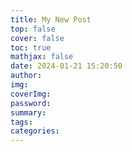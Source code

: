 ```yaml
---
title: My New Post
top: false
cover: false
toc: true
mathjax: false
date: 2024-01-21 15:20:50
author:
img:
coverImg:
password:
summary:
tags:
categories:
---
```


